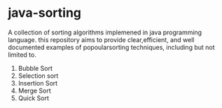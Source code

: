 # java-sorting
A collection of sorting algorithms implemened in java programming language.
this repository aims to provide clear,efficient, and well documented examples of popoularsorting techniques, including but not limited to.
1. Bubble Sort
2. Selection sort
3. Insertion Sort
4. Merge Sort
5. Quick Sort
